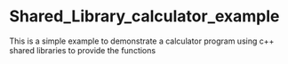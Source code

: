# Shared_Library_calculator_example
This is a simple example to demonstrate a calculator program using c++ shared libraries to provide the functions
